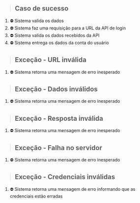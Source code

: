 > ## Caso de sucesso
1. ⛔ Sistema valida os dados
2. ⛔ Sistema faz uma requisição para a URL da API de login
3. ⛔ Sistema valida os dados recebidos da API
4. ⛔ Sistema entrega os dados da conta do usuário

> ## Exceção - URL inválida
1. ⛔ Sistema retorna uma mensagem de erro inesperado

> ## Exceção - Dados inválidos
1. ⛔ Sistema retorna uma mensagem de erro inesperado

> ## Exceção - Resposta inválida
1. ⛔ Sistema retorna uma mensagem de erro inesperado

> ## Exceção - Falha no servidor
1. ⛔ Sistema retorna uma mensagem de erro inesperado

> ## Exceção - Credenciais inválidas
1. ⛔ Sistema retorna uma mensagem de erro informando que as credenciais estão erradas